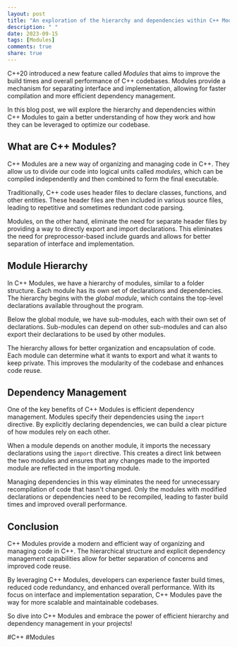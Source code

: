 ```yaml
---
layout: post
title: "An exploration of the hierarchy and dependencies within C++ Modules"
description: " "
date: 2023-09-15
tags: [Modules]
comments: true
share: true
---
```


C++20 introduced a new feature called *Modules* that aims to improve the build times and overall performance of C++ codebases. Modules provide a mechanism for separating interface and implementation, allowing for faster compilation and more efficient dependency management.

In this blog post, we will explore the hierarchy and dependencies within C++ Modules to gain a better understanding of how they work and how they can be leveraged to optimize our codebase.

## What are C++ Modules?

C++ Modules are a new way of organizing and managing code in C++. They allow us to divide our code into logical units called *modules*, which can be compiled independently and then combined to form the final executable.

Traditionally, C++ code uses header files to declare classes, functions, and other entities. These header files are then included in various source files, leading to repetitive and sometimes redundant code parsing.

Modules, on the other hand, eliminate the need for separate header files by providing a way to directly export and import declarations. This eliminates the need for preprocessor-based include guards and allows for better separation of interface and implementation.

## Module Hierarchy

In C++ Modules, we have a hierarchy of modules, similar to a folder structure. Each module has its own set of declarations and dependencies. The hierarchy begins with the *global module*, which contains the top-level declarations available throughout the program.

Below the global module, we have sub-modules, each with their own set of declarations. Sub-modules can depend on other sub-modules and can also export their declarations to be used by other modules.

The hierarchy allows for better organization and encapsulation of code. Each module can determine what it wants to export and what it wants to keep private. This improves the modularity of the codebase and enhances code reuse.

## Dependency Management

One of the key benefits of C++ Modules is efficient dependency management. Modules specify their dependencies using the `import` directive. By explicitly declaring dependencies, we can build a clear picture of how modules rely on each other.

When a module depends on another module, it imports the necessary declarations using the `import` directive. This creates a direct link between the two modules and ensures that any changes made to the imported module are reflected in the importing module.

Managing dependencies in this way eliminates the need for unnecessary recompilation of code that hasn't changed. Only the modules with modified declarations or dependencies need to be recompiled, leading to faster build times and improved overall performance.

## Conclusion

C++ Modules provide a modern and efficient way of organizing and managing code in C++. The hierarchical structure and explicit dependency management capabilities allow for better separation of concerns and improved code reuse.

By leveraging C++ Modules, developers can experience faster build times, reduced code redundancy, and enhanced overall performance. With its focus on interface and implementation separation, C++ Modules pave the way for more scalable and maintainable codebases.

So dive into C++ Modules and embrace the power of efficient hierarchy and dependency management in your projects!

#C++ #Modules
